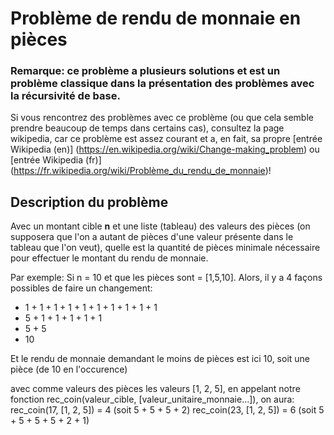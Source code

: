 # Problème de rendu de monnaie en pièces 

### Remarque: ce problème a plusieurs solutions et est un problème classique dans la présentation des problèmes avec la récursivité de base.

Si vous rencontrez des problèmes avec ce problème (ou que cela semble prendre beaucoup de temps dans certains cas), consultez la page wikipedia, car ce problème est assez courant et a, en fait, sa propre [entrée Wikipedia (en)] (https://en.wikipedia.org/wiki/Change-making_problem) ou [entrée Wikipedia (fr)] (https://fr.wikipedia.org/wiki/Problème_du_rendu_de_monnaie)! 

## Description du problème

 Avec un montant cible **n** et une liste (tableau) des valeurs des pièces (on supposera que l'on a autant de pièces d'une valeur présente dans le tableau que l'on veut), quelle est la quantité de pièces minimale nécessaire pour effectuer le montant du rendu de monnaie. 
 
 Par exemple: Si n = 10 et que les pièces sont = [1,5,10]. Alors, il y a 4 façons possibles de faire un changement: 
 
 * 1 + 1 + 1 + 1 + 1 + 1 + 1 + 1 + 1 + 1
 * 5 + 1 + 1 + 1 + 1 + 1
 * 5 + 5
 * 10

 Et le rendu de monnaie demandant le moins de pièces est ici 10, soit une pièce (de 10 en l'occurence)

 avec comme valeurs des pièces les valeurs [1, 2, 5], en appelant notre fonction rec_coin(valeur_cible, [valeur_unitaire_monnaie...]), on aura:
 rec_coin(17, [1, 2, 5]) = 4 (soit 5 + 5 + 5 + 2)
 rec_coin(23, [1, 2, 5]) = 6 (soit 5 + 5 + 5 + 5 + 2 + 1)